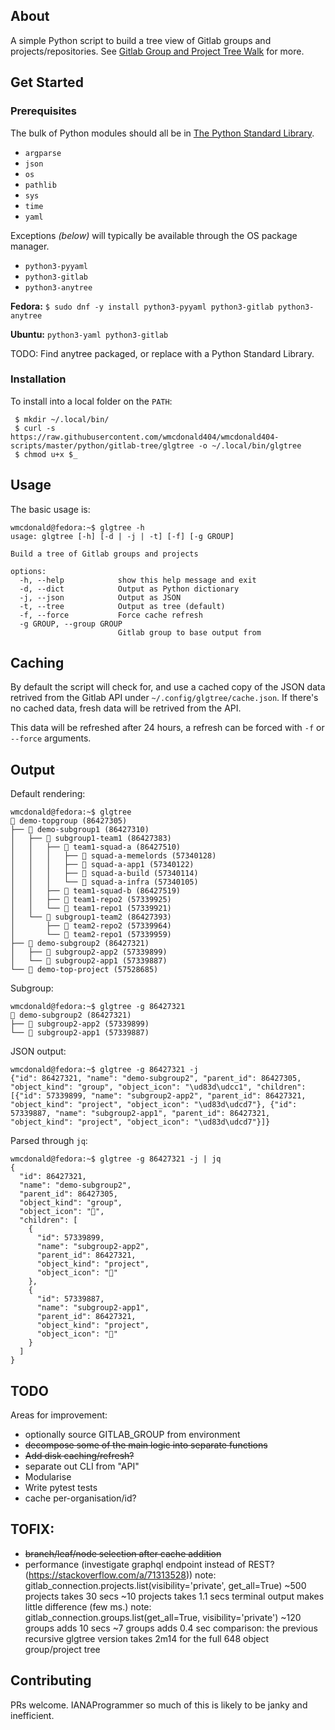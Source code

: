 ## About
A simple Python script to build a tree view of Gitlab groups and projects/repositories. See [Gitlab Group and Project Tree Walk](https://wmcdonald404.co.uk/2024/04/28/gitlab-group-and-project-tree-walk.html) for more.

## Get Started

### Prerequisites

The bulk of Python modules should all be in [The Python Standard Library](https://docs.python.org/3/library/index.html).
- `argparse`
- `json`
- `os`
- `pathlib`
- `sys`
- `time`
- `yaml`

Exceptions *(below)* will typically be available through the OS package manager.
- `python3-pyyaml`
- `python3-gitlab`
- `python3-anytree`


**Fedora:**
`$ sudo dnf -y install python3-pyyaml python3-gitlab python3-anytree`

**Ubuntu:**
`python3-yaml python3-gitlab`

TODO: Find anytree packaged, or replace with a Python Standard Library.

### Installation

To install into a local folder on the `PATH`:
```
 $ mkdir ~/.local/bin/
 $ curl -s https://raw.githubusercontent.com/wmcdonald404/wmcdonald404-scripts/master/python/gitlab-tree/glgtree -o ~/.local/bin/glgtree
 $ chmod u+x $_
 ```

## Usage

The basic usage is:
```
wmcdonald@fedora:~$ glgtree -h
usage: glgtree [-h] [-d | -j | -t] [-f] [-g GROUP]

Build a tree of Gitlab groups and projects

options:
  -h, --help            show this help message and exit
  -d, --dict            Output as Python dictionary
  -j, --json            Output as JSON
  -t, --tree            Output as tree (default)
  -f, --force           Force cache refresh
  -g GROUP, --group GROUP
                        Gitlab group to base output from
```

## Caching
By default the script will check for, and use a cached copy of the JSON data retrived from the Gitlab API under `~/.config/glgtree/cache.json`. If there's no cached data, fresh data will be retrived from the API.

This data will be refreshed after 24 hours, a refresh can be forced with `-f` or `--force` arguments.


## Output
Default rendering:
```
wmcdonald@fedora:~$ glgtree 
📁 demo-topgroup (86427305)
├── 📁 demo-subgroup1 (86427310)
│   ├── 📁 subgroup1-team1 (86427383)
│   │   ├── 📁 team1-squad-a (86427510)
│   │   │   ├── 📗 squad-a-memelords (57340128)
│   │   │   ├── 📗 squad-a-app1 (57340122)
│   │   │   ├── 📗 squad-a-build (57340114)
│   │   │   └── 📗 squad-a-infra (57340105)
│   │   ├── 📁 team1-squad-b (86427519)
│   │   ├── 📗 team1-repo2 (57339925)
│   │   └── 📗 team1-repo1 (57339921)
│   └── 📁 subgroup1-team2 (86427393)
│       ├── 📗 team2-repo2 (57339964)
│       └── 📗 team2-repo1 (57339959)
├── 📁 demo-subgroup2 (86427321)
│   ├── 📗 subgroup2-app2 (57339899)
│   └── 📗 subgroup2-app1 (57339887)
└── 📗 demo-top-project (57528685)
```
Subgroup:
```
wmcdonald@fedora:~$ glgtree -g 86427321
📁 demo-subgroup2 (86427321)
├── 📗 subgroup2-app2 (57339899)
└── 📗 subgroup2-app1 (57339887)
```
JSON output:
```
wmcdonald@fedora:~$ glgtree -g 86427321 -j
{"id": 86427321, "name": "demo-subgroup2", "parent_id": 86427305, "object_kind": "group", "object_icon": "\ud83d\udcc1", "children": [{"id": 57339899, "name": "subgroup2-app2", "parent_id": 86427321, "object_kind": "project", "object_icon": "\ud83d\udcd7"}, {"id": 57339887, "name": "subgroup2-app1", "parent_id": 86427321, "object_kind": "project", "object_icon": "\ud83d\udcd7"}]}
```
Parsed through `jq`:
```
wmcdonald@fedora:~$ glgtree -g 86427321 -j | jq
{
  "id": 86427321,
  "name": "demo-subgroup2",
  "parent_id": 86427305,
  "object_kind": "group",
  "object_icon": "📁",
  "children": [
    {
      "id": 57339899,
      "name": "subgroup2-app2",
      "parent_id": 86427321,
      "object_kind": "project",
      "object_icon": "📗"
    },
    {
      "id": 57339887,
      "name": "subgroup2-app1",
      "parent_id": 86427321,
      "object_kind": "project",
      "object_icon": "📗"
    }
  ]
}
```

## TODO
Areas for improvement:
- optionally source GITLAB_GROUP from environment
- ~~decompose some of the main logic into separate functions~~
- ~~Add disk caching/refresh?~~
- separate out CLI from "API"
- Modularise
- Write pytest tests
- cache per-organisation/id?

## TOFIX:
- ~~branch/leaf/node selection after cache addition~~
- performance (investigate graphql endpoint instead of REST? (https://stackoverflow.com/a/71313528))
    note: gitlab_connection.projects.list(visibility='private', get_all=True)
      ~500 projects takes 30 secs 
      ~10 projects takes 1.1 secs
      terminal output makes little difference (few ms.)
    note: gitlab_connection.groups.list(get_all=True, visibility='private')
      ~120 groups adds 10 secs
      ~7 groups adds 0.4 sec
    comparison: the previous recursive glgtree version takes 2m14 for the full 648 object group/project tree

## Contributing
PRs welcome. IANAProgrammer so much of this is likely to be janky and inefficient.
